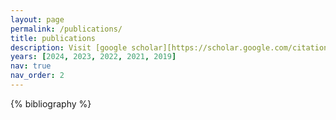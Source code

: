 ```yaml
---
layout: page
permalink: /publications/
title: publications
description: Visit [google scholar][https://scholar.google.com/citations?hl=en&user=GdK0RqkAAAAJ&view_op=list_works&sortby=pubdate] for the updated list of publications
years: [2024, 2023, 2022, 2021, 2019]
nav: true
nav_order: 2
---
```


<!-- _pages/publications.md -->
<div class="publications">

{% bibliography %}

</div>
